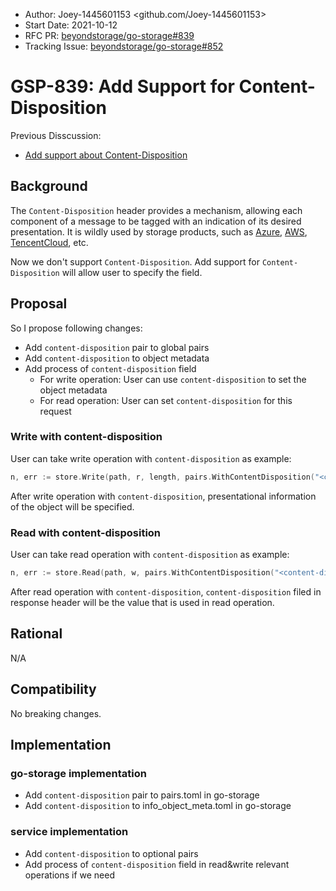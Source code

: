- Author: Joey-1445601153  <github.com/Joey-1445601153>
- Start Date: 2021-10-12
- RFC PR: [beyondstorage/go-storage#839](https://github.com/beyondstorage/go-storage/issues/839)
- Tracking Issue: [beyondstorage/go-storage#852](https://github.com/beyondstorage/go-storage/issues/852)

# GSP-839: Add Support for Content-Disposition

Previous Disscussion:
- [Add support about Content-Disposition](https://forum.beyondstorage.io/t/topic/227)

## Background

The `Content-Disposition` header provides a mechanism, allowing each component of a message to be tagged with an indication of its desired presentation. It is wildly used by storage products, such as [Azure](https://docs.microsoft.com/en-us/rest/api/storageservices/set-blob-properties), [AWS](https://docs.aws.amazon.com/AmazonS3/latest/API/RESTObjectPOST.html),  [TencentCloud](https://cloud.tencent.com/developer/section/1189916), etc.

Now we don't support `Content-Disposition`. Add support for `Content-Disposition` will allow user to specify the field. 

## Proposal

So I propose following changes:

- Add `content-disposition` pair to global pairs
- Add `content-disposition` to object metadata
- Add process of `content-disposition` field
  - For write operation: User can use `content-disposition` to set the object metadata
  - For read operation: User can set `content-disposition` for this request

### Write with content-disposition

User can take write operation with `content-disposition` as example:

```go
n, err := store.Write(path, r, length, pairs.WithContentDisposition("<content-disposition>"))
```

After write operation with `content-disposition`, presentational information of the object will be specified.

### Read with content-disposition

User can take read operation with `content-disposition` as example:

```go
n, err := store.Read(path, w, pairs.WithContentDisposition("<content-disposition>"))
```

After read operation with `content-disposition`, `content-disposition` filed in response header will be the value that is used in read operation. 

## Rational

N/A

## Compatibility

No breaking changes.

## Implementation

### go-storage implementation

- Add `content-disposition` pair to pairs.toml in go-storage
- Add `content-disposition` to info_object_meta.toml in go-storage

### service implementation

- Add `content-disposition` to optional pairs
- Add process of `content-disposition` field in read&write relevant operations if we need
